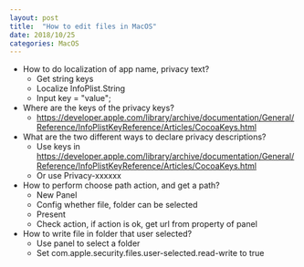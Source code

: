 ```yaml
---
layout: post
title:  "How to edit files in MacOS"
date: 2018/10/25
categories: MacOS
---
```

* How to do localization of app name, privacy text?
	* Get string keys
	* Localize InfoPlist.String
	* Input key = "value";
* Where are the keys of the privacy keys?
	* https://developer.apple.com/library/archive/documentation/General/Reference/InfoPlistKeyReference/Articles/CocoaKeys.html
* What are the two different ways to declare privacy descriptions?
	* Use keys in https://developer.apple.com/library/archive/documentation/General/Reference/InfoPlistKeyReference/Articles/CocoaKeys.html
	* Or use Privacy-xxxxxx
* How to perform choose path action, and get a path?
	* New Panel
	* Config whether file, folder can be selected
	* Present
	* Check action, if action is ok, get url from property of panel
* How to write file in folder that user selected?
	* Use panel to select a folder
	* Set com.apple.security.files.user-selected.read-write to true
